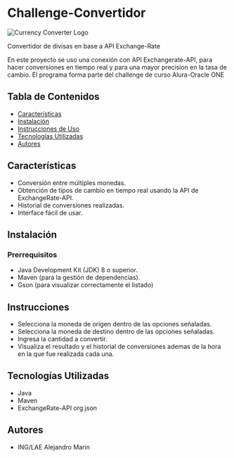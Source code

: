 # Challenge-Convertidor
![Currency Converter Logo](https://w7.pngwing.com/pngs/107/1006/png-transparent-currency-converter-amazon-alexa-foreign-exchange-market-united-states-dollar-euro-miscellaneous-text-trademark-thumbnail.png)

Convertidor de divisas en base a API Exchange-Rate

En este proyecto se uso una conexión con API Exchangerate-API, para hacer conversiones en tiempo real y para una mayor precision en la tasa de cambio.
El programa forma parte del challenge de curso Alura-Oracle ONE

## Tabla de Contenidos
- [Características](#características)
- [Instalación](#instalación)
- [Instrucciones de Uso](#instrucciones)
- [Tecnologías Utilizadas](#tecnologías-utilizadas)
- [Autores](#autores)


## Características
- Conversión entre múltiples monedas.
- Obtención de tipos de cambio en tiempo real usando la API de ExchangeRate-API.
- Historial de conversiones realizadas.
- Interface fácil de usar.

## Instalación

### Prerrequisitos
- Java Development Kit (JDK) 8 o superior.
- Maven (para la gestión de dependencias).
- Gson (para visualizar correctamente el listado)

## Instrucciones
- Selecciona la moneda de origen dentro de las opciones señaladas.
- Selecciona la moneda de destino dentro de las opciones señaladas.
- Ingresa la cantidad a convertir.
- Visualiza el resultado y el historial de conversiones ademas de la hora en la que fue realizada cada una.

## Tecnologías Utilizadas
- Java
- Maven
- ExchangeRate-API
org.json

## Autores

- ING/LAE Alejandro Marin

